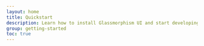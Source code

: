 ```yaml
---
layout: home
title: Quickstart
description: Learn how to install Glassmorphism UI and start developing in your project.
group: getting-started
toc: true
---
```


